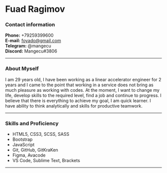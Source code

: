 # Fuad Ragimov
### Contact information 
**Phone:** +79259399600 \
**E-mail:** foyado@gmail.com \
**Telegram:** @mangecu \
**Discord:** Mangecu#3806
**************************************************
### **About Myself**
I am 29 years old, I have been working as a linear accelerator engineer for 2 years and I came to the point that working in a service does not bring as much pleasure as working with codes.  At the moment, I want to change my life, develop skills to the required level, find a job and continue to progress.  I believe that there is everything to achieve my goal, I am quick learner. I have ability to think analytically and skills for productive teamwork.
**************************************************
### **Skills and Proficiency**
+ HTML5, CSS3, SCSS, SASS
+ Bootstrap
+ JavaScript
+ Git, GitHub, GitKraKen
+ Figma, Avacode
+ VS Code, Sublime Text, Brackets
**************************************************